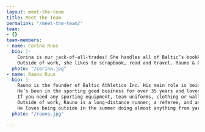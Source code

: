 ```yaml
---
layout: meet-the-team
title: Meet the Team
permalink: "/meet-the-team/"
team:
- {}
team-members:
- name: Corina Ruus
  bio: |-
    Corina is our jack-of-all-trades! She handles all of Baltic’s bookkeeping, as well as heads up the Team Order Management projects. You may also receive an response from Corina when you contact us via email.
    Outside of work, she likes to scrapbook, read and travel. Rauno & Corina also have 3 kids and 1 grand-baby that keep them busy.
  photo: "/corina.jpg"
- name: Rauno Ruus
  bio: |-
    Rauno is the founder of Baltic Athletics Inc. His main role is being Baltic’s salesman.
    He’s been in the sporting good business for over 35 years and loves every minute of it!
    If you need any sporting equipment, team uniforms, clothing or wall padding, Rauno is the guy to talk to.
    Outside of work, Rauno is a long-distance runner, a referee, and an umpire.
    He loves being outside in the summer doing almost anything from yard work to tenting to kayaking.
  photo: "/rauno.jpg"

---
```

